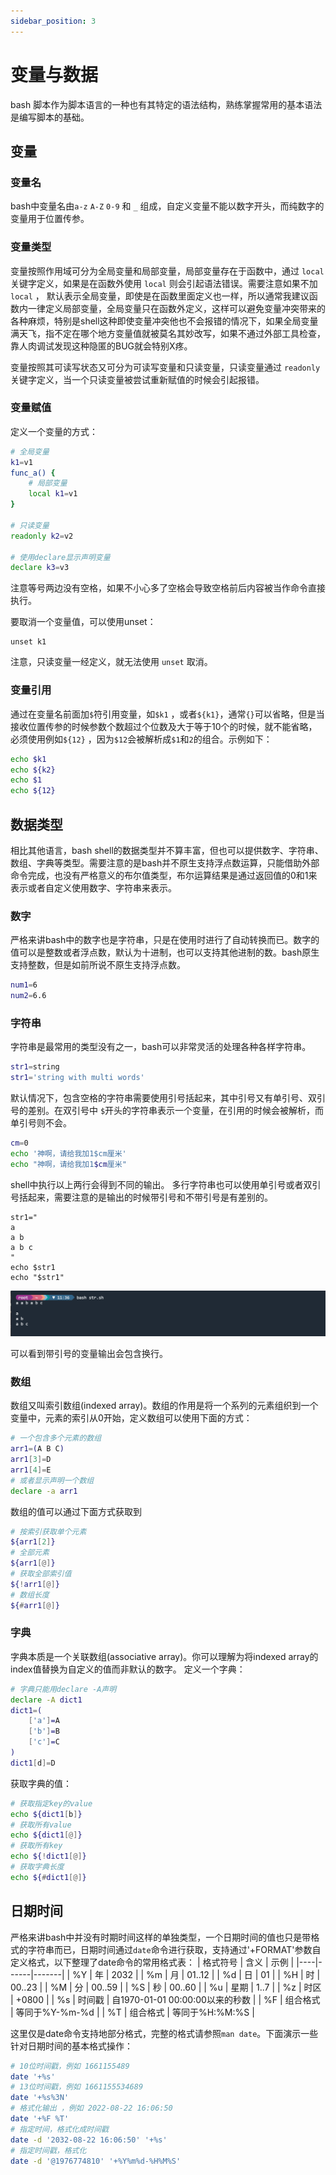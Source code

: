 ```yaml
---
sidebar_position: 3
---
```


# 变量与数据

bash 脚本作为脚本语言的一种也有其特定的语法结构，熟练掌握常用的基本语法是编写脚本的基础。

## 变量

### 变量名
bash中变量名由`a-z` `A-Z` `0-9` 和 `_` 组成，自定义变量不能以数字开头，而纯数字的变量用于位置传参。

### 变量类型
变量按照作用域可分为全局变量和局部变量，局部变量存在于函数中，通过 `local` 关键字定义，如果是在函数外使用 `local` 则会引起语法错误。需要注意如果不加 `local` ， 默认表示全局变量，即使是在函数里面定义也一样，所以通常我建议函数内一律定义局部变量，全局变量只在函数外定义，这样可以避免变量冲突带来的各种麻烦，特别是shell这种即使变量冲突他也不会报错的情况下，如果全局变量满天飞，指不定在哪个地方变量值就被莫名其妙改写，如果不通过外部工具检查，靠人肉调试发现这种隐匿的BUG就会特别X疼。

变量按照其可读写状态又可分为可读写变量和只读变量，只读变量通过 `readonly` 关键字定义，当一个只读变量被尝试重新赋值的时候会引起报错。

### 变量赋值
定义一个变量的方式：
```bash
# 全局变量
k1=v1
func_a() {
    # 局部变量
    local k1=v1
}

# 只读变量
readonly k2=v2

# 使用declare显示声明变量
declare k3=v3
```
注意等号两边没有空格，如果不小心多了空格会导致空格前后内容被当作命令直接执行。

要取消一个变量值，可以使用unset：
```
unset k1
```
注意，只读变量一经定义，就无法使用 `unset` 取消。

### 变量引用
通过在变量名前面加`$`符引用变量，如`$k1` ，或者`${k1}`，通常`{}`可以省略，但是当接收位置传参的时候参数个数超过个位数及大于等于10个的时候，就不能省略，必须使用例如`${12}` ，因为`$12`会被解析成`$1`和`2`的组合。示例如下：
```bash
echo $k1
echo ${k2}
echo $1
echo ${12}
```

## 数据类型
相比其他语言，bash shell的数据类型并不算丰富，但也可以提供数字、字符串、数组、字典等类型。需要注意的是bash并不原生支持浮点数运算，只能借助外部命令完成，也没有严格意义的布尔值类型，布尔运算结果是通过返回值的0和1来表示或者自定义使用数字、字符串来表示。

### 数字
严格来讲bash中的数字也是字符串，只是在使用时进行了自动转换而已。数字的值可以是整数或者浮点数，默认为十进制，也可以支持其他进制的数。bash原生支持整数，但是如前所说不原生支持浮点数。
```bash
num1=6
num2=6.6
```

### 字符串
字符串是最常用的类型没有之一，bash可以非常灵活的处理各种各样字符串。
```bash
str1=string
str1='string with multi words'
```
默认情况下，包含空格的字符串需要使用引号括起来，其中引号又有单引号、双引号的差别。在双引号中 `$`开头的字符串表示一个变量，在引用的时候会被解析，而单引号则不会。
```bash
cm=0
echo '神啊，请给我加1$cm厘米'
echo "神啊，请给我加1$cm厘米"
```
shell中执行以上两行会得到不同的输出。
多行字符串也可以使用单引号或者双引号括起来，需要注意的是输出的时候带引号和不带引号是有差别的。
```
str1="
a
a b
a b c
"
echo $str1
echo "$str1"
```
![str](./img/str.png)

可以看到带引号的变量输出会包含换行。

### 数组
数组又叫索引数组(indexed array)。数组的作用是将一个系列的元素组织到一个变量中，元素的索引从0开始，定义数组可以使用下面的方式：
```bash
# 一个包含多个元素的数组
arr1=(A B C)
arr1[3]=D
arr1[4]=E
# 或者显示声明一个数组
declare -a arr1
```
数组的值可以通过下面方式获取到
```bash
# 按索引获取单个元素
${arr1[2]}
# 全部元素
${arr1[@]}
# 获取全部索引值
${!arr1[@]}
# 数组长度
${#arr1[@]}
```

### 字典
字典本质是一个关联数组(associative array)。你可以理解为将indexed array的index值替换为自定义的值而非默认的数字。
定义一个字典：
```bash
# 字典只能用declare -A声明
declare -A dict1
dict1=(
    ['a']=A
    ['b']=B
    ['c']=C
)
dict1[d]=D
```
获取字典的值：
```bash
# 获取指定key的value
echo ${dict1[b]}
# 获取所有value
echo ${dict1[@]}
# 获取所有key
echo ${!dict1[@]}
# 获取字典长度
echo ${#dict1[@]}
```


## 日期时间

严格来讲bash中并没有时期时间这样的单独类型，一个日期时间的值也只是带格式的字符串而已，日期时间通过`date`命令进行获取，支持通过'+FORMAT'参数自定义格式，以下整理了date命令的常用格式表：
| 格式符号 | 含义 | 示例 |
|----|------|-------|
| %Y | 年 | 2032 |
| %m | 月 | 01..12 |
| %d | 日 | 01 |
| %H | 时 | 00..23 |
| %M | 分 | 00..59 |
| %S | 秒 | 00..60 |
| %u | 星期 | 1..7 |
| %z | 时区 | +0800 |
| %s | 时间戳 | 自1970-01-01 00:00:00以来的秒数 |
| %F | 组合格式 | 等同于%Y-%m-%d |
| %T | 组合格式 | 等同于%H:%M:%S |

这里仅是date命令支持地部分格式，完整的格式请参照`man date`。下面演示一些针对日期时间的基本格式操作：

```bash
# 10位时间戳，例如 1661155489
date '+%s'
# 13位时间戳，例如 1661155534689
date '+%s%3N'
# 格式化输出 ，例如 2022-08-22 16:06:50
date '+%F %T'
# 指定时间，格式化成时间戳
date -d '2032-08-22 16:06:50' '+%s'
# 指定时间戳，格式化
date -d '@1976774810' '+%Y%m%d-%H%M%S'
```